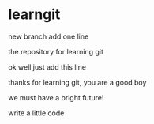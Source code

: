 learngit
========
new branch add one line

the repository for learning git 

ok well  just add this line 

thanks for learning git, you are a good boy

we must have a bright future!

write a little code

